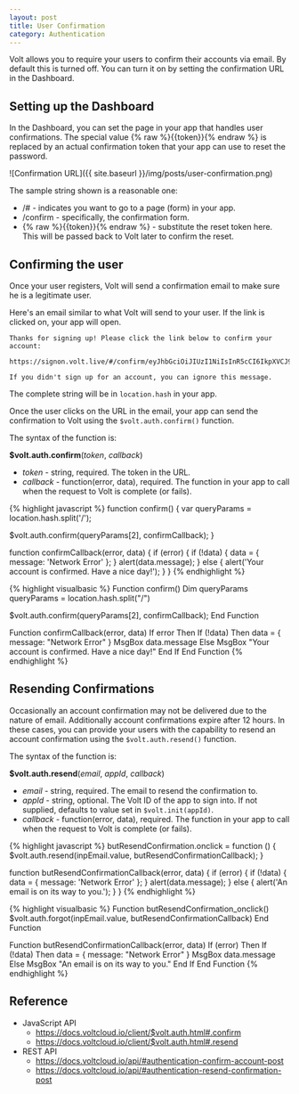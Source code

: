 ```yaml
---
layout: post
title: User Confirmation
category: Authentication
---
```


Volt allows you to require your users to confirm their accounts via email. By default this is turned off. You can turn it on by setting the confirmation URL in the Dashboard.

## Setting up the Dashboard

In the Dashboard, you can set the page in your app that handles user confirmations. The special value {% raw %}{{token}}{% endraw %} is replaced by an actual confirmation token that your app can use to reset the password.

![Confirmation URL]({{ site.baseurl }}/img/posts/user-confirmation.png)

The sample string shown is a reasonable one:

* /# - indicates you want to go to a page (form) in your app.
* /confirm - specifically, the confirmation form.
* {% raw %}{{token}}{% endraw %} - substitute the reset token here. This will be passed back to Volt later to confirm the reset.

## Confirming the user

Once your user registers, Volt will send a confirmation email to make sure he is a legitimate user.

Here's an email similar to what Volt will send to your user. If the link is clicked on, your app will open.

```
Thanks for signing up! Please click the link below to confirm your account:

https://signon.volt.live/#/confirm/eyJhbGciOiJIUzI1NiIsInR5cCI6IkpXVCJ9.eyJpYXQiOjE0NzUxNjE3OTcsImV4cCI6MTQ3NTIwNDk5NywiYXVkIjoiL2FwaS9hdXRoL2NvbmZpcm0iLCJpc3MiOiJzaWdub24udm9sdC5saXZlIiwic3ViIjoiN2J2aTR6In0.EkJz1uL3Uo59PPa24bQN2ctXZY4LRwiAVH00kvFpNN0

If you didn't sign up for an account, you can ignore this message.
```

The complete string will be in `location.hash` in your app.

Once the user clicks on the URL in the email, your app can send the confirmation to Volt using the `$volt.auth.confirm()` function.

The syntax of the function is:

**$volt.auth.confirm**(*token*, *callback*)

* *token* - string, required. The token in the URL.
* *callback* - function(error, data), required. The function in your app to call when the request to Volt is complete (or fails).

<div class="code-tabs" data-languages="JavaScript,BASIC">

{% highlight javascript %}
function confirm() {
  var queryParams = location.hash.split('/');

  $volt.auth.confirm(queryParams[2], confirmCallback);
}

function confirmCallback(error, data) {
  if (error) {
    if (!data) {
      data = { message: 'Network Error' };
    }
    alert(data.message);
  } else {
    alert('Your account is confirmed. Have a nice day!');
  }
}
{% endhighlight %}

{% highlight visualbasic %}
Function confirm()
  Dim queryParams
  queryParams = location.hash.split("/")

  $volt.auth.confirm(queryParams[2], confirmCallback);
End Function

Function confirmCallback(error, data)
  If error Then
    If (!data) Then data = { message: "Network Error" }
    MsgBox data.message
  Else
    MsgBox "Your account is confirmed. Have a nice day!"
  End If
End Function
{% endhighlight %}

</div>

## Resending Confirmations

Occasionally an account confirmation may not be delivered due to the nature of email. Additionally account confirmations expire after 12 hours. In these cases, you can provide your users with the capability to resend an account confirmation using the `$volt.auth.resend()` function.

The syntax of the function is:

**$volt.auth.resend**(*email*, *appId*, *callback*)

* *email* - string, required. The email to resend the confirmation to.
* *appId* - string, optional. The Volt ID of the app to sign into. If not supplied, defaults to value set in `$volt.init(appId)`.
* *callback* - function(error, data), required. The function in your app to call when the request to Volt is complete (or fails).

<div class="code-tabs" data-languages="JavaScript,BASIC">

{% highlight javascript %}
butResendConfirmation.onclick = function () {
  $volt.auth.resend(inpEmail.value, butResendConfirmationCallback);
}

function butResendConfirmationCallback(error, data) {
  if (error) {
    if (!data) {
      data = { message: 'Network Error' };
    }
    alert(data.message);
  } else {
    alert('An email is on its way to you.');
  }
}
{% endhighlight %}

{% highlight visualbasic %}
Function butResendConfirmation_onclick()
  $volt.auth.forgot(inpEmail.value, butResendConfirmationCallback)
End Function

Function butResendConfirmationCallback(error, data)
  If (error) Then
    If (!data) Then data = { message: "Network Error" }
    MsgBox data.message
  Else
    MsgBox "An email is on its way to you."
  End If
End Function
{% endhighlight %}

</div>

## Reference

* JavaScript API
  * <https://docs.voltcloud.io/client/$volt.auth.html#.confirm>
  * <https://docs.voltcloud.io/client/$volt.auth.html#.resend>
* REST API
  * <https://docs.voltcloud.io/api/#authentication-confirm-account-post>
  * <https://docs.voltcloud.io/api/#authentication-resend-confirmation-post>
